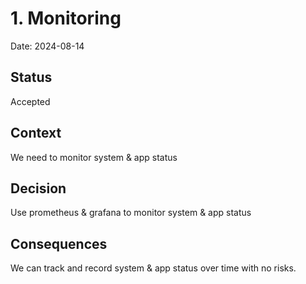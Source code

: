 # 1. Monitoring

Date: 2024-08-14

## Status

Accepted

## Context

We need to monitor system & app status

## Decision

Use prometheus & grafana to monitor system & app status

## Consequences

We can track and record system & app status over time with no risks.
